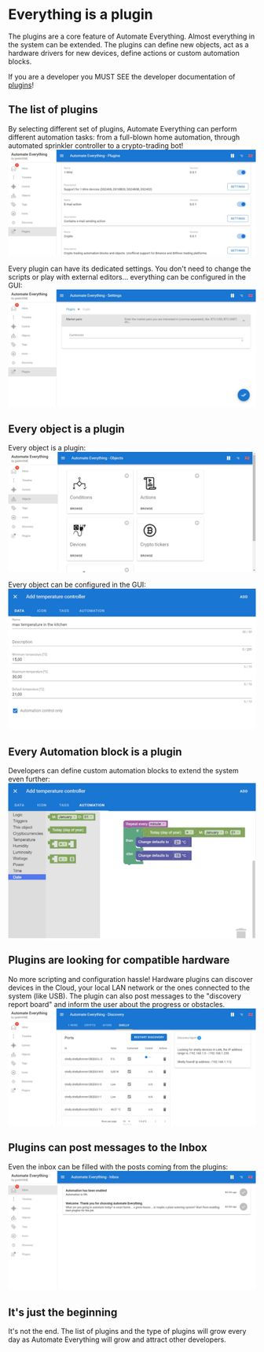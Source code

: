 # Everything is a plugin
The plugins are a core feature of Automate Everything. Almost everything in the system can be extended. The plugins can define new objects, act as a hardware drivers for new devices, define actions or custom automation blocks.

If you are a developer you MUST SEE the developer documentation of [plugins](../dev/Plugins.md)!

## The list of plugins
By selecting different set of plugins, Automate Everything can perform different automation tasks: from a full-blown home automation, through automated sprinkler controller to a crypto-trading bot!
![The list of plugins](screenshot_plugins.png)

Every plugin can have its dedicated settings. You don't need to change the scripts or play with external editors... everything can be configured in the GUI:
![Plugin settings](screenshot_plugin_settings.png)

## Every object is a plugin
Every object is a plugin:
![Objects](screenshot_objects.png)

Every object can be configured in the GUI:
![Editing the object](screenshot_objects_edit.png)

## Every Automation block is a plugin
Developers can define custom automation blocks to extend the system even further:
![Automation](screenshot_objects_automation.png)

## Plugins are looking for compatible hardware
No more scripting and configuration hassle! Hardware plugins can discover devices in the Cloud, your local LAN network or the ones connected to the system (like USB).
The plugin can also post messages to the "discovery report board" and inform the user about the progress or obstacles. 
![Discovery](screenshot_discovery.png)

## Plugins can post messages to the Inbox
Even the inbox can be filled with the posts coming from the plugins:
![Inbox](screenshot_inbox.png)

## It's just the beginning
It's not the end. The list of plugins and the type of plugins will grow every day as Automate Everything will grow and attract other developers.